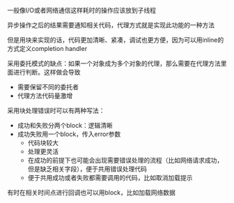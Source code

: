 一般像I/O或者网络通信这样耗时的操作应该放到子线程

异步操作之后的结果需要通知相关代码，代理方式就是实现此功能的一种方法

但是用块来实现的话，代码更加清晰、紧凑，调试也更方便，因为可以用inline的方式定义completion handler

采用委托模式的缺点：如果一个对象成为多个对象的代理，那么需要在代理方法里面进行判断。这样做会导致

* 需要保留不同的委托者
* 代理方法代码量激增

采用块处理错误时可以有两种写法：

* 成功和失败分两个block：逻辑清晰
* 成功失败用一个block，传入error参数
  * 代码块较大
  * 处理更灵活
  * 在成功的前提下也可能会出现需要错误处理的流程（比如网络请求成功，但是缺乏相关字段），便于共用错误处理代码
  * 便于共用成功或者失败都需要调用的代码，比如取消加载提示

有时在相关时间点进行回调也可以用block，比如加载网络数据

